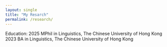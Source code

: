 ```yaml
---
layout: single
title: "My Resarch"
permalink: /research/
---
```

Education:
2025 MPhil in Linguistics, The Chinese University of Hong Kong
2023 BA in Linguistics, The Chinese University of Hong Kong
